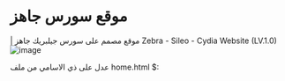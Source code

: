 # موقع سورس جاهز
 | موقع مصمم على سورس جيلبريك جاهز Zebra - Sileo - Cydia
Website (LV.1.0)
![image](https://github.com/A8Fit/-/assets/110586613/6506f211-c342-4b96-a422-3d3de776961d)


عدل على ذي الاسامي من ملف home.html $:
